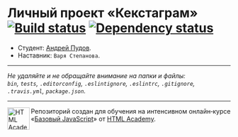 # Личный проект «Кекстаграм» [![Build status][travis-image]][travis-url] [![Dependency status][dependency-image]][dependency-url]

* Студент: [Андрей Пудов](https://up.htmlacademy.ru/javascript/7/user/216332).
* Наставник: `Варя Степанова`.

---

_Не удаляйте и не обращайте внимание на папки и файлы:_<br>
_`bin`, `tests`, `.editorconfig`, `.eslintignore`, `.eslintrc`, `.gitignore`, `.travis.yml`, `package.json`._

---

<a href="https://htmlacademy.ru/intensive/javascript"><img align="left" width="50" height="50" title="HTML Academy" src="https://up.htmlacademy.ru/static/img/intensive/javascript/logo-for-github.svg"></a>

Репозиторий создан для обучения на интенсивном онлайн‑курсе «[Базовый JavaScript](https://htmlacademy.ru/intensive/javascript)» от [HTML Academy](https://htmlacademy.ru).

[travis-image]: https://travis-ci.org/htmlacademy-javascript/216332-kekstagram.svg?branch=master
[travis-url]: https://travis-ci.org/htmlacademy-javascript/216332-kekstagram
[dependency-image]: https://david-dm.org/htmlacademy-javascript/216332-kekstagram.svg?style=flat-square
[dependency-url]: https://david-dm.org/htmlacademy-javascript/216332-kekstagram
